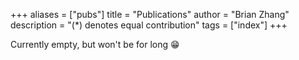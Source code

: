 +++
aliases = ["pubs"]
title = "Publications"
author = "Brian Zhang"
description = "(*) denotes equal contribution"
tags = ["index"]
+++

Currently empty, but won't be for long 😁
